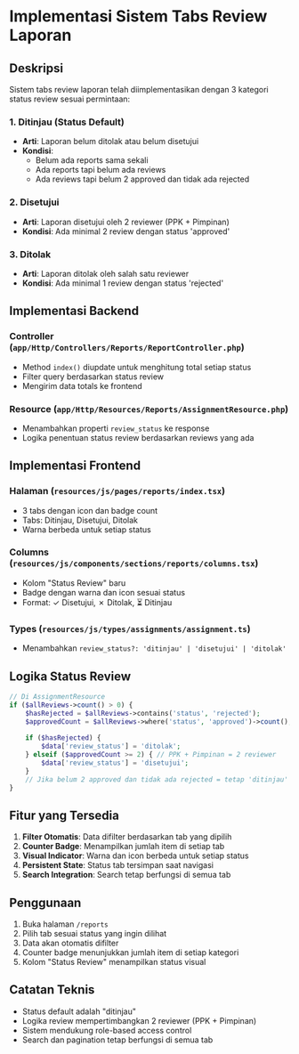 # Implementasi Sistem Tabs Review Laporan

## Deskripsi
Sistem tabs review laporan telah diimplementasikan dengan 3 kategori status review sesuai permintaan:

### 1. **Ditinjau** (Status Default)
- **Arti**: Laporan belum ditolak atau belum disetujui
- **Kondisi**: 
  - Belum ada reports sama sekali
  - Ada reports tapi belum ada reviews
  - Ada reviews tapi belum 2 approved dan tidak ada rejected

### 2. **Disetujui**
- **Arti**: Laporan disetujui oleh 2 reviewer (PPK + Pimpinan)
- **Kondisi**: Ada minimal 2 review dengan status 'approved'

### 3. **Ditolak**
- **Arti**: Laporan ditolak oleh salah satu reviewer
- **Kondisi**: Ada minimal 1 review dengan status 'rejected'

## Implementasi Backend

### Controller (`app/Http/Controllers/Reports/ReportController.php`)
- Method `index()` diupdate untuk menghitung total setiap status
- Filter query berdasarkan status review
- Mengirim data totals ke frontend

### Resource (`app/Http/Resources/Reports/AssignmentResource.php`)
- Menambahkan properti `review_status` ke response
- Logika penentuan status review berdasarkan reviews yang ada

## Implementasi Frontend

### Halaman (`resources/js/pages/reports/index.tsx`)
- 3 tabs dengan icon dan badge count
- Tabs: Ditinjau, Disetujui, Ditolak
- Warna berbeda untuk setiap status

### Columns (`resources/js/components/sections/reports/columns.tsx`)
- Kolom "Status Review" baru
- Badge dengan warna dan icon sesuai status
- Format: ✓ Disetujui, ✗ Ditolak, ⏳ Ditinjau

### Types (`resources/js/types/assignments/assignment.ts`)
- Menambahkan `review_status?: 'ditinjau' | 'disetujui' | 'ditolak'`

## Logika Status Review

```php
// Di AssignmentResource
if ($allReviews->count() > 0) {
    $hasRejected = $allReviews->contains('status', 'rejected');
    $approvedCount = $allReviews->where('status', 'approved')->count();
    
    if ($hasRejected) {
        $data['review_status'] = 'ditolak';
    } elseif ($approvedCount >= 2) { // PPK + Pimpinan = 2 reviewer
        $data['review_status'] = 'disetujui';
    }
    // Jika belum 2 approved dan tidak ada rejected = tetap 'ditinjau'
}
```

## Fitur yang Tersedia

1. **Filter Otomatis**: Data difilter berdasarkan tab yang dipilih
2. **Counter Badge**: Menampilkan jumlah item di setiap tab
3. **Visual Indicator**: Warna dan icon berbeda untuk setiap status
4. **Persistent State**: Status tab tersimpan saat navigasi
5. **Search Integration**: Search tetap berfungsi di semua tab

## Penggunaan

1. Buka halaman `/reports`
2. Pilih tab sesuai status yang ingin dilihat
3. Data akan otomatis difilter
4. Counter badge menunjukkan jumlah item di setiap kategori
5. Kolom "Status Review" menampilkan status visual

## Catatan Teknis

- Status default adalah "ditinjau"
- Logika review mempertimbangkan 2 reviewer (PPK + Pimpinan)
- Sistem mendukung role-based access control
- Search dan pagination tetap berfungsi di semua tab
